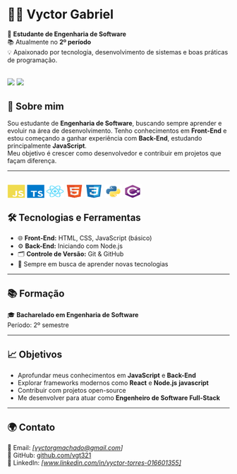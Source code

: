 # 👨‍💻 Vyctor Gabriel  

🎯 **Estudante de Engenharia de Software**  
📚 Atualmente no **2º período**  
💡 Apaixonado por tecnologia, desenvolvimento de sistemas e boas práticas de programação.  


 <a href="https://instagram.com/vyctin__gabriel" target="_blank"><img src="https://img.shields.io/badge/-Instagram-%23E4405F?style=for-the-badge&logo=instagram&logoColor=white" target="_blank"></a>  <a href="https://www.linkedin.com/in/vyctor-torres--45875016a" target="_blank"><img src="https://img.shields.io/badge/-LinkedIn-%230077B5?style=for-the-badge&logo=linkedin&logoColor=white" target="_blank"></a> 
---

## 🚀 Sobre mim  
Sou estudante de **Engenharia de Software**, buscando sempre aprender e evoluir na área de desenvolvimento. Tenho conhecimentos em **Front-End** e estou começando a ganhar experiência com **Back-End**, estudando principalmente **JavaScript**.  
Meu objetivo é crescer como desenvolvedor e contribuir em projetos que façam diferença.  

---

<div style="display: inline_block"><br>
  <img align="center" alt="Rafa-Js" height="30" width="40" src="https://raw.githubusercontent.com/devicons/devicon/master/icons/javascript/javascript-plain.svg">
  <img align="center" alt="Rafa-Ts" height="30" width="40" src="https://raw.githubusercontent.com/devicons/devicon/master/icons/typescript/typescript-plain.svg">
  <img align="center" alt="Rafa-React" height="30" width="40" src="https://raw.githubusercontent.com/devicons/devicon/master/icons/react/react-original.svg">
  <img align="center" alt="Rafa-HTML" height="30" width="40" src="https://raw.githubusercontent.com/devicons/devicon/master/icons/html5/html5-original.svg">
  <img align="center" alt="Rafa-CSS" height="30" width="40" src="https://raw.githubusercontent.com/devicons/devicon/master/icons/css3/css3-original.svg">
  <img align="center" alt="Rafa-Python" height="30" width="40" src="https://raw.githubusercontent.com/devicons/devicon/master/icons/python/python-original.svg">
  <img align="center" alt="Rafa-Csharp" height="30" width="40" src="https://raw.githubusercontent.com/devicons/devicon/master/icons/csharp/csharp-original.svg">
</div>

## 🛠️ Tecnologias e Ferramentas  
- 🌐 **Front-End:** HTML, CSS, JavaScript (básico)  
- ⚙️ **Back-End:** Iniciando com Node.js  
- 🗂️ **Controle de Versão:** Git & GitHub  
- 📘 Sempre em busca de aprender novas tecnologias  

---

## 📚 Formação  
🎓 **Bacharelado em Engenharia de Software**   
Período: 2º semestre  

---

## 📈 Objetivos  
- Aprofundar meus conhecimentos em **JavaScript** e **Back-End**  
- Explorar frameworks modernos como **React** e **Node.js**  **javascript**
- Contribuir com projetos open-source  
- Me desenvolver para atuar como **Engenheiro de Software Full-Stack**  

---

## 🌍 Contato  
📧 Email: *[vyctorgmachado@gmail.com]*  
🔗 GitHub: [github.com/vgt321](https://github.com/seu-usuario)  
💼 LinkedIn: *[www.linkedin.com/in/vyctor-torres-016601355]*  

